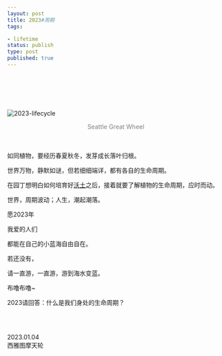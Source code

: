 ```yaml
---
layout: post
title: 2023#周期
tags: 

- lifetime
status: publish
type: post
published: true
---
```



<br>
<br>

<br>
<br>



![2023-lifecycle](https://i.imgur.com/bRFOuiN.jpg)

<center><font color="grey"> Seattle Great Wheel </font>  </center>


<br>
<br>

如同植物，要经历春夏秋冬，发芽成长落叶归根。

世界万物，静默如谜，但若细细端详，都有各自的生命周期。

在园丁想明白如何培育好[沃土](https://willwang.cc/2022/12/horse-manure-and-fertile-soil)之后，接着就要了解植物的生命周期，应时而动。

世界，周期波动；人生，潮起潮落。

愿2023年

我爱的人们

都能在自己的小蓝海自由自在。

若还没有，

请一直游，一直游，游到海水变蓝。

布噜布噜~ 

2023请回答：什么是我们身处的生命周期？

<br>
<br>

2023.01.04  <br> 西雅图摩天轮
 <br>
 <br>




